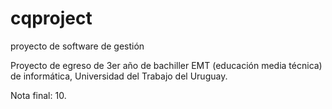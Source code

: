 # cqproject
proyecto de software de gestión

Proyecto de egreso de 3er año de bachiller EMT (educación media técnica) de informática, Universidad del Trabajo del Uruguay.

Nota final: 10.
